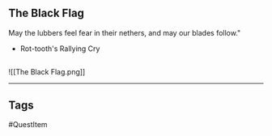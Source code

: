 ## The Black Flag
May the lubbers feel fear in their
nethers, and may our blades follow."
 - Rot-tooth's Rallying Cry
## 
![[The Black Flag.png]]

---
## Tags
#QuestItem